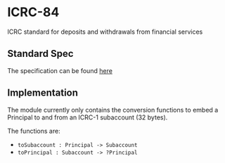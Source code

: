 # ICRC-84

ICRC standard for deposits and withdrawals from financial services

## Standard Spec

The specification can be found [here](icrc-84.md)

## Implementation

The module currently only contains the conversion functions to embed a Principal to and from an ICRC-1 subaccount (32 bytes).

The functions are:

* `toSubaccount : Principal -> Subaccount`
* `toPrincipal : Subaccount -> ?Principal`


